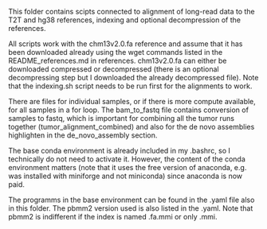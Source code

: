 This folder contains scipts connected to alignment of long-read data
to the T2T and hg38 references, indexing and optional decompression of the references.

All scripts work with the chm13v2.0.fa reference and assume that it has been downloaded already using 
the wget commands listed in the README_references.md in references. 
chm13v2.0.fa can either be downloaded compressed or decompressed (there is an optional decompressing step but I downloaded the already decompressed file). Note that the indexing.sh script needs to be run first for the alignments to work.

There are files for individual samples, or if there is more compute available, for all samples in a for loop.
The bam_to_fastq file contains conversion of samples to fastq, which is important for combining all the tumor
runs together (tumor_alignment_combined) and also for the de novo assemblies highlighten in the de_novo_assembly section. 

The base conda environment is already included in my .bashrc, so I technically do not need to activate
it. However, the content of the conda environment matters (note that it uses the free version
of anaconda, e.g. was installed with miniforge and not miniconda) since anaconda is now paid. 

The programms in the base environment can be found in the .yaml file also in this folder.
The pbmm2 version used is also listed in the .yaml. Note that pbmm2 is indifferent if the index
is named .fa.mmi or only .mmi.
